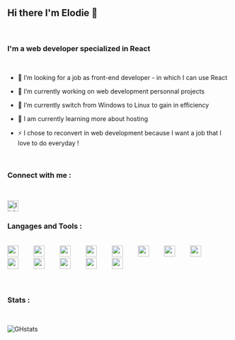 ## Hi there I'm Elodie 👋

<br>


### I'm a web developer specialized in React
<br>

- 👯 I’m looking for a job as front-end developer - in which I can use React
- 🔭 I’m currently working on web development personnal projects 
- 🌱 I’m currently switch from Windows to Linux to gain in efficiency
- 🌱 I am currently learning more about hosting 

- ⚡ I chose to reconvert in web development because I want a job that I love to do everyday !

<br>


### Connect with me : 
<br>

[<img text-align="left" alt="linkedin-page" width="25px" src="https://cdn.jsdelivr.net/gh/devicons/devicon/icons/linkedin/linkedin-original.svg" />]('https://www.linkedin.com/in/elodie-david31/')



### Langages and Tools : 
<br>
<div>
    <img alt="react" width="25px" src="https://cdn.jsdelivr.net/gh/devicons/devicon/icons/react/react-original.svg" style ="margin-right:30px" />   <img alt="react" width="25px" src="https://cdn.jsdelivr.net/gh/devicons/devicon/icons/redux/redux-original.svg" style ="margin-right:30px" />   <img  alt="react" width="25px" src="https://cdn.jsdelivr.net/gh/devicons/devicon/icons/javascript/javascript-plain.svg" style ="margin-right:30px" />   <img  alt="react" width="25px" src="https://cdn.jsdelivr.net/gh/devicons/devicon/icons/html5/html5-original.svg"  style ="margin-right:30px" />   <img alt="react" width="25px" src="https://cdn.jsdelivr.net/gh/devicons/devicon/icons/sass/sass-original.svg" style ="margin-right:30px" />   <img alt="react" width="25px" src="https://cdn.jsdelivr.net/gh/devicons/devicon/icons/nodejs/nodejs-original.svg" style ="margin-right:30px" />   <img alt="react" width="25px" src="https://cdn.jsdelivr.net/gh/devicons/devicon/icons/mysql/mysql-original-wordmark.svg" style ="margin-right:30px" />   <img alt="react" width="25px" src="https://cdn.jsdelivr.net/gh/devicons/devicon/icons/postgresql/postgresql-original.svg"  style ="margin-right:30px" />   <img  alt="react" width="25px" src="https://cdn.jsdelivr.net/gh/devicons/devicon/icons/git/git-plain-wordmark.svg"  style ="margin-right:30px" />   <img  alt="react" width="25px" src="https://cdn.jsdelivr.net/gh/devicons/devicon/icons/github/github-original-wordmark.svg"  style ="margin-right:30px" />   <img  alt="react" width="25px" src="https://cdn.jsdelivr.net/gh/devicons/devicon/icons/slack/slack-original.svg"  style ="margin-right:30px" />   <img  alt="react" width="25px" src="https://cdn.jsdelivr.net/gh/devicons/devicon/icons/vscode/vscode-original.svg" style ="margin-right:30px" />   <img alt="react" width="25px" src="https://cdn.jsdelivr.net/gh/devicons/devicon/icons/yarn/yarn-original.svg"  style ="margin-right:30px" />
</div>

<br>
<br>

### Stats : 
<br>

![GHstats](https://github-readme-stats.vercel.app/api?username=Elodvd&show_icons=true)